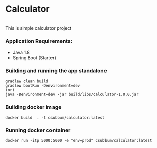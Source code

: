 # Calculator

<br>
This is simple calculator project

### Application Requirements:
- Java 1.8
- Spring Boot (Starter)

### Building and running the app standalone
```
gradlew clean build
gradlew bootRun -Denvironment=dev
(or)
java -Denvironment=dev -jar build/libs/calculator-1.0.0.jar
```

### Building docker image
```
docker build  . -t csubbum/calculator:latest
```

### Running docker container
```
docker run -itp 5000:5000 -e "env=prod" csubbum/calculator:latest
```
